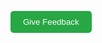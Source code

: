 <!DOCTYPE html>
<html lang="en">
<head>
  <meta charset="UTF-8" />
  <meta name="viewport" content="width=device-width, initial-scale=1.0"/>
  <title>Feedback Modal</title>
  <style>
    /* 
      Dark overlay to dim the background when modal is open 
    */
    .modal-overlay {
      position: fixed;
      top: 0; left: 0;
      width: 100%; height: 100%;
      background: rgba(0, 0, 0, 0.5); /* semi-transparent black */
      display: none; /* hidden by default */
      align-items: center;
      justify-content: center;
      z-index: 999; /* sit above everything else */
    }

    /*
      Main modal box styling
    */
    .modal {
      background: white;
      padding: 2rem;
      border-radius: 10px;
      max-width: 300px;
      width: 90%;
      text-align: center;
      position: relative;
    }

    /*
      Container for rating buttons (1-5)
    */
    .ratings {
      display: flex;
      justify-content: space-between;
      margin: 1rem 0;
    }

    /*
      Each rating button: circular and clean
    */
    .ratings button {
      width: 40px;
      height: 40px;
      border: 2px solid #ddd;
      border-radius: 50%;
      background: none;
      cursor: pointer;
      transition: 0.2s ease;
    }

    /* 
      Highlight the selected rating button
    */
    .ratings button.selected {
      background-color: #007bff;
      color: white;
      border-color: #007bff;
    }

    /* 
      General button style
    */
    .btn {
      padding: 10px 20px;
      border: none;
      border-radius: 5px;
      cursor: pointer;
    }

    /* 
      Primary button (green style)
    */
    .btn-primary {
      background-color: #28a745;
      color: white;
    }

    /*
      Close (X) button for the modal
    */
    .btn-close {
      position: absolute;
      top: 10px; right: 15px;
      background: none;
      font-size: 1.2rem;
      border: none;
      cursor: pointer;
    }

    /*
      Thank-you message (initially hidden)
    */
    .thank-you {
      display: none;
      color: green;
      font-weight: bold;
      margin-top: 1rem;
    }
  </style>
</head>
<body>

  <!-- Button to open the modal -->
  <button onclick="openModal()" class="btn btn-primary">Give Feedback</button>

  <!-- Feedback modal -->
  <div class="modal-overlay" id="modalOverlay">
    <div class="modal">
      <!-- Close button inside the modal -->
      <button class="btn-close" onclick="closeModal()">&times;</button>

      <h3>How was your experience?</h3>

      <!-- Container for rating buttons -->
      <div class="ratings" id="ratingButtons">
        <!-- Rating buttons will be generated using JavaScript -->
      </div>

      <!-- Submit feedback -->
      <button class="btn btn-primary" onclick="submitFeedback()">Submit</button>

      <!-- Thank-you message shown after submission -->
      <p class="thank-you" id="thankYouMessage">Thanks for your feedback!</p>
    </div>
  </div>

  <script>
    // Reference to modal and thank-you elements
    const modalOverlay = document.getElementById('modalOverlay');
    const ratingButtonsContainer = document.getElementById('ratingButtons');
    const thankYouMessage = document.getElementById('thankYouMessage');

    // Store which rating was clicked (1-5)
    let selectedRating = null;

    // Show the modal
    function openModal() {
      modalOverlay.style.display = 'flex'; // reveal the modal
      thankYouMessage.style.display = 'none'; // reset the thank-you message
      selectedRating = null; // clear previous selection
      renderRatings(); // regenerate buttons
    }

    // Hide the modal
    function closeModal() {
      modalOverlay.style.display = 'none';
    }

    // Create and display the 1-5 rating buttons
    function renderRatings() {
      ratingButtonsContainer.innerHTML = ''; // clear old buttons
      for (let i = 1; i <= 5; i++) {
        const btn = document.createElement('button');
        btn.textContent = i;
        btn.onclick = () => selectRating(i); // handle click
        if (selectedRating === i) {
          btn.classList.add('selected'); // highlight selected
        }
        ratingButtonsContainer.appendChild(btn);
      }
    }

    // Handle rating selection
    function selectRating(value) {
      selectedRating = value;
      renderRatings(); // refresh buttons to show highlight
    }

    // Save the selected rating to localStorage and show a thank-you
    function submitFeedback() {
      if (!selectedRating) {
        alert("Please select a rating first!");
        return;
      }

      // Get any previous ratings from localStorage (or start a new list)
      let ratings = JSON.parse(localStorage.getItem('feedbackRatings')) || [];

      // Add the new rating
      ratings.push(selectedRating);

      // Save it back to localStorage
      localStorage.setItem('feedbackRatings', JSON.stringify(ratings));

      // Show thank-you message
      thankYouMessage.style.display = 'block';
    }

    // When page loads, set up rating buttons
    renderRatings();
  </script>

</body>
</html>